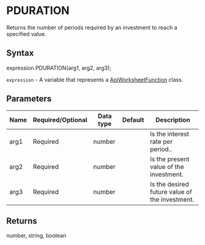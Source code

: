 # PDURATION

Returns the number of periods required by an investment to reach a specified value.

## Syntax

expression.PDURATION(arg1, arg2, arg3);

`expression` - A variable that represents a [ApiWorksheetFunction](../ApiWorksheetFunction.md) class.

## Parameters

| **Name** | **Required/Optional** | **Data type** | **Default** | **Description** |
| ------------- | ------------- | ------------- | ------------- | ------------- |
| arg1 | Required | number |  | Is the interest rate per period.. |
| arg2 | Required | number |  | Is the present value of the investment. |
| arg3 | Required | number |  | Is the desired future value of the investment. |

## Returns

number, string, boolean